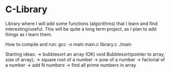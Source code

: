 # C-Library

Library where I will add some functions (algorithms) that I learn and find interesting/useful.
This will be quite a long term project, as I plan to add things as I learn them.

How to compile and run:
gcc -o main main.c library.c
./main

Starting ideas:
-> bubblesort an array (OK)
    void Bubblesort(pointer to array, size of array);
-> square root of a number
-> pow of a number
-> factorial of a number
-> add N numbers
-> find all prime numbers in array
